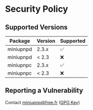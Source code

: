 # Security Policy

## Supported Versions

| Package | Version | Supported          |
| ------- | ------- | ------------------ |
| miniupnpd | 2.3.x | :white_check_mark: |
| miniupnpd | < 2.3 | :x:                |
| miniupnpc | 2.3.x | :white_check_mark: |
| miniupnpc | < 2.3 | :x:                |

## Reporting a Vulnerability

Contact miniupnp@free.fr ([GPG Key](https://miniupnp.tuxfamily.org/A31ACAAF.asc))
